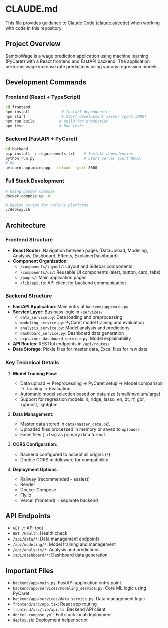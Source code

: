 # CLAUDE.md

This file provides guidance to Claude Code (claude.ai/code) when working with code in this repository.

## Project Overview

SambioWage is a wage prediction application using machine learning (PyCaret) with a React frontend and FastAPI backend. The application performs wage increase rate predictions using various regression models.

## Development Commands

### Frontend (React + TypeScript)
```bash
cd frontend
npm install              # Install dependencies
npm start                # Start development server (port 3000)
npm run build           # Build for production
npm test                # Run tests
```

### Backend (FastAPI + PyCaret)
```bash
cd backend
pip install -r requirements.txt    # Install dependencies
python run.py                      # Start server (port 8000)
# OR
uvicorn app.main:app --reload --port 8000
```

### Full Stack Development
```bash
# Using Docker Compose
docker-compose up -d

# Deploy script for various platforms
./deploy.sh
```

## Architecture

### Frontend Structure
- **React Router**: Navigation between pages (DataUpload, Modeling, Analysis, Dashboard, Effects, ExplainerDashboard)
- **Component Organization**: 
  - `/components/layout/`: Layout and Sidebar components
  - `/components/ui/`: Reusable UI components (alert, button, card, tabs)
  - `/pages/`: Main application pages
  - `/lib/api.ts`: API client for backend communication

### Backend Structure
- **FastAPI Application**: Main entry at `backend/app/main.py`
- **Service Layer**: Business logic in `/services/`
  - `data_service.py`: Data loading and preprocessing
  - `modeling_service.py`: PyCaret model training and evaluation
  - `analysis_service.py`: Model analysis and predictions
  - `dashboard_service.py`: Dashboard data generation
  - `explainer_dashboard_service.py`: Model explainability
- **API Routes**: RESTful endpoints in `/api/routes/`
- **Data Storage**: Pickle files for master data, Excel files for raw data

### Key Technical Details

1. **Model Training Flow**:
   - Data upload → Preprocessing → PyCaret setup → Model comparison → Training → Evaluation
   - Automatic model selection based on data size (small/medium/large)
   - Support for regression models: lr, ridge, lasso, en, dt, rf, gbr, xgboost, lightgbm

2. **Data Management**:
   - Master data stored in `data/master_data.pkl`
   - Uploaded files processed in memory or saved to `uploads/`
   - Excel files (`.xlsx`) as primary data format

3. **CORS Configuration**:
   - Backend configured to accept all origins (`*`)
   - Double CORS middleware for compatibility

4. **Deployment Options**:
   - Railway (recommended - easiest)
   - Render
   - Docker Compose
   - Fly.io
   - Vercel (frontend) + separate backend

## API Endpoints

- `GET /`: API root
- `GET /health`: Health check
- `/api/data/*`: Data management endpoints
- `/api/modeling/*`: Model training and management
- `/api/analysis/*`: Analysis and predictions
- `/api/dashboard/*`: Dashboard data generation

## Important Files

- `backend/app/main.py`: FastAPI application entry point
- `backend/app/services/modeling_service.py`: Core ML logic using PyCaret
- `backend/app/services/data_service.py`: Data management logic
- `frontend/src/App.tsx`: React app routing
- `frontend/src/lib/api.ts`: Backend API client
- `docker-compose.yml`: Full stack local deployment
- `deploy.sh`: Deployment helper script